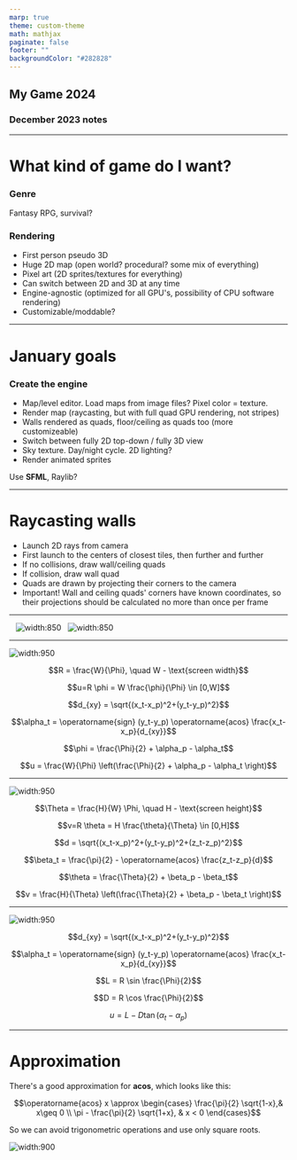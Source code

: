 ```yaml
---
marp: true
theme: custom-theme
math: mathjax
paginate: false
footer: ""
backgroundColor: "#282828"
---
```


<!-- 
_class: "lead"
_footer: " "
-->

## My Game 2024

### December 2023 notes

---

# What kind of game do I want?
### Genre

Fantasy RPG, survival?

### Rendering
- First person pseudo 3D
- Huge 2D map (open world? procedural? some mix of everything)
- Pixel art (2D sprites/textures for everything)
- Can switch between 2D and 3D at any time
- Engine-agnostic (optimized for all GPU's, possibility of CPU software rendering)
- Customizable/moddable?

---

# January goals

### Create the engine

- Map/level editor. Load maps from image files? Pixel color = texture.
- Render map (raycasting, but with full quad GPU rendering, not stripes)
- Walls rendered as quads, floor/ceiling as quads too (more customizeable)
- Switch between fully 2D top-down / fully 3D view
- Sky texture. Day/night cycle. 2D lighting?
- Render animated sprites

Use **SFML**, Raylib?

---

# Raycasting walls

- Launch 2D rays from camera
- First launch to the centers of closest tiles, then further and further
- If no collisions, draw wall/ceiling quads
- If collision, draw wall quad
- Quads are drawn by projecting their corners to the camera
- Important! Wall and ceiling quads' corners have known coordinates, so their projections should be calculated no more than once per frame

---

&nbsp;&nbsp;&nbsp;![width:850](images/first.png)&nbsp;&nbsp;&nbsp;![width:850](images/second.png)

---

<!-- 
_class: columns
-->

![width:950](images/third.png)

$$R = \frac{W}{\Phi}, \quad W - \text{screen width}$$

$$u=R \phi = W \frac{\phi}{\Phi}  \in [0,W]$$

$$d_{xy} = \sqrt{(x_t-x_p)^2+(y_t-y_p)^2}$$

$$\alpha_t = \operatorname{sign} (y_t-y_p) \operatorname{acos} \frac{x_t-x_p}{d_{xy}}$$

$$\phi = \frac{\Phi}{2} + \alpha_p - \alpha_t$$

$$u = \frac{W}{\Phi} \left(\frac{\Phi}{2} + \alpha_p - \alpha_t \right)$$

---

<!-- 
_class: columns
-->

![width:950](images/fourth.png)

$$\Theta = \frac{H}{W} \Phi, \quad H - \text{screen height}$$

$$v=R \theta = H \frac{\theta}{\Theta}  \in [0,H]$$

$$d = \sqrt{(x_t-x_p)^2+(y_t-y_p)^2+(z_t-z_p)^2}$$

$$\beta_t = \frac{\pi}{2} - \operatorname{acos} \frac{z_t-z_p}{d}$$

$$\theta = \frac{\Theta}{2} + \beta_p - \beta_t$$

$$v = \frac{H}{\Theta} \left(\frac{\Theta}{2} + \beta_p - \beta_t \right)$$

---

<!-- 
_class: columns
-->

![width:950](images/third-a.png)

$$d_{xy} = \sqrt{(x_t-x_p)^2+(y_t-y_p)^2}$$

$$\alpha_t = \operatorname{sign} (y_t-y_p) \operatorname{acos} \frac{x_t-x_p}{d_{xy}}$$

$$L = R \sin \frac{\Phi}{2}$$

$$D = R \cos  \frac{\Phi}{2}$$

$$u = L - D \tan \left(\alpha_t - \alpha_p \right)$$

---

<!-- 
_class: columns
-->

# Approximation

There's a good approximation for **acos**, which looks like this:

$$\operatorname{acos} x \approx \begin{cases} \frac{\pi}{2} \sqrt{1-x},& x\geq 0 \\ \pi - \frac{\pi}{2} \sqrt{1+x}, & x < 0 \end{cases}$$

So we can avoid trigonometric operations and use only square roots.

![width:900](images/plot1.png)